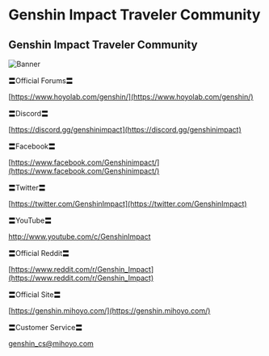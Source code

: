 # Genshin Impact Traveler Community
## Genshin Impact Traveler Community
![Banner](https://uploadstatic-sea.mihoyo.com/announcement/2020/09/22/cdd9728d92166c341cc4a8fdfa786056_4263317197346022378.jpg)

〓Official Forums〓

[https://www.hoyolab.com/genshin/](https://www.hoyolab.com/genshin/)

 

〓Discord〓

[https://discord.gg/genshinimpact](https://discord.gg/genshinimpact)

 

〓Facebook〓

[https://www.facebook.com/Genshinimpact/](https://www.facebook.com/Genshinimpact/)

 

〓Twitter〓

[https://twitter.com/GenshinImpact](https://twitter.com/GenshinImpact)

 

〓YouTube〓

[http://www.youtube.com/c/GenshinImpact ](http://www.youtube.com/c/GenshinImpact )

 

〓Official Reddit〓

[https://www.reddit.com/r/Genshin_Impact](https://www.reddit.com/r/Genshin_Impact)

 

〓Official Site〓

[https://genshin.mihoyo.com/](https://genshin.mihoyo.com/)

 

〓Customer Service〓

genshin_cs@mihoyo.com
